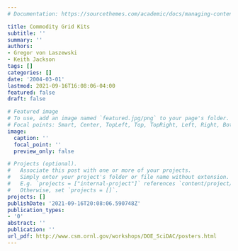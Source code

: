 ```yaml
---
# Documentation: https://sourcethemes.com/academic/docs/managing-content/

title: Commodity Grid Kits
subtitle: ''
summary: ''
authors:
- Gregor von Laszewski
- Keith Jackson
tags: []
categories: []
date: '2004-03-01'
lastmod: 2021-09-16T16:08:06-04:00
featured: false
draft: false

# Featured image
# To use, add an image named `featured.jpg/png` to your page's folder.
# Focal points: Smart, Center, TopLeft, Top, TopRight, Left, Right, BottomLeft, Bottom, BottomRight.
image:
  caption: ''
  focal_point: ''
  preview_only: false

# Projects (optional).
#   Associate this post with one or more of your projects.
#   Simply enter your project's folder or file name without extension.
#   E.g. `projects = ["internal-project"]` references `content/project/deep-learning/index.md`.
#   Otherwise, set `projects = []`.
projects: []
publishDate: '2021-09-16T20:08:06.590748Z'
publication_types:
- '0'
abstract: ''
publication: ''
url_pdf: http://www.csm.ornl.gov/workshops/DOE_SciDAC/posters.html
---
```

